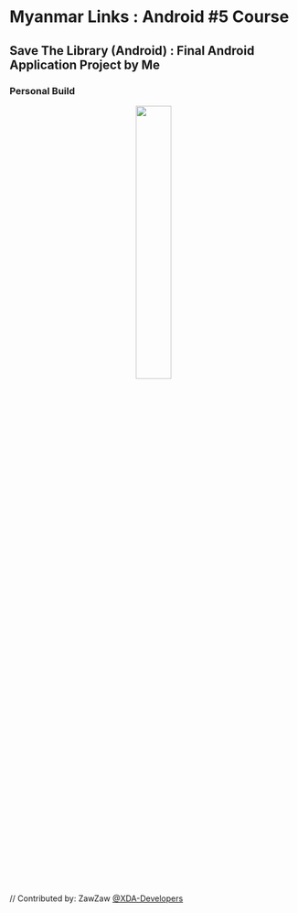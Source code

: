 # Myanmar Links : Android #5 Course
## Save The Library (Android) : Final Android Application Project by Me
### Personal Build
<center><img src="https://scontent.frgn1-1.fna.fbcdn.net/v/t1.0-9/1219_1345578525467953_5067716976196921086_n.png?_nc_eui2=v1%3AAeGv3K0We3EnZdwu6t4UxqlqWudAae2CqQgdMn-HHi8NBrutrwLyLb10BDCE6mVQhjqh2iiKo6skxKGxp4SSM78xWVSRoLVfvFBl55zhtEcBsw&oh=f6b0066202c536797798ab14a388e34c&oe=5A8D038D" height="35%" width="35%;"/></center> 

// Contributed by: ZawZaw [@XDA-Developers](https://forum.xda-developers.com/member.php?u=7581611)
